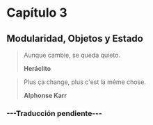 # Capítulo 3

## Modularidad, Objetos y Estado

> Aunque cambie, se queda quieto.
>
> **Heráclito**

> Plus ça change, plus c'est la même chose.
> 
> **Alphonse Karr**


### ---Traducción pendiente---